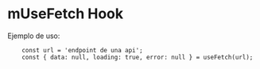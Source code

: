 # mUseFetch Hook

Ejemplo de uso:
```
    const url = 'endpoint de una api';
    const { data: null, loading: true, error: null } = useFetch(url);
```